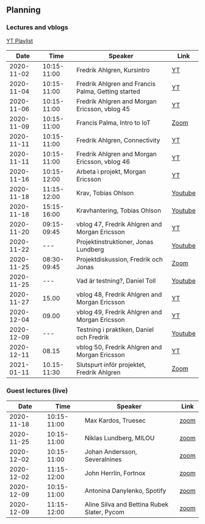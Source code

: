 ## Planning


### Lectures and vblogs

[YT Playlist](https://www.youtube.com/playlist?list=PL70wNv4dBdJzS599hgky6oMcVWWjKcLnW)

| Date        | Time 		| Speaker | Link |
| ---         |  --- 		| ---     |---   |
| 2020-11-02  | 10:15-11:00 | Fredrik Ahlgren, Kursintro| [YT](https://youtu.be/vHUfvAV33SQ) |
| 2020-11-04  | 10:15-11:00 | Fredrik Ahlgren and Francis Palma, Getting started | [YT](https://youtu.be/1i5fSXpg6rQ) |
| 2020-11-06  | 10:15-11:00 | Fredrik Ahlgren and Morgan Ericsson, vblog 45 | [YT](https://youtu.be/-bP9hoArxgo) |
| 2020-11-09  | 10:15-11:00 | Francis Palma, Intro to IoT | [Zoom](404) |
| 2020-11-11  | 10:15-11:00 | Fredrik Ahlgren, Connectivity | [YT](https://youtu.be/MZbPvDoEzxc) |
| 2020-11-11  | 10:15-11:00 | Fredrik Ahlgren and Morgan Ericsson, vblog 46 | [YT](https://youtu.be/uphwOPJPKjg) |
| 2020-11-16  | 10:15-12:00 | Arbeta i projekt, Morgan Ericsson | [YT](https://youtu.be/EFi5w5M_vPI) |
| 2020-11-18  | 11:15-12:00 | Krav, Tobias Ohlson | [Youtube](https://youtu.be/0S_EyHF3x6I) |
| 2020-11-18  | 15:15-16:00 | Kravhantering, Tobias Ohlson | [Youtube](https://youtu.be/mrdqzSp-PsM) |
| 2020-11-20  | 09:15-09:45 | vblog 47, Fredrik Ahlgren and Morgan Ericsson | [YT](https://youtu.be/pIwS9dqJDBM) |
| 2020-11-22  | --- | Projektinstruktioner, Jonas Lundberg | [Youtube](https://youtu.be/bKp3BKQK9FE) |
| 2020-11-25  | 08:30-09:45 | Projektdiskussion, Fredrik och Jonas | [Zoom](https://lnu-se.zoom.us/j/6466400631) |
| 2020-11-25  | --- | Vad är testning?, Daniel Toll | [Youtube](https://youtu.be/MrRaXrOOF9Y) |
| 2020-11-27  | 15.00 | vblog 48, Fredrik Ahlgren and Morgan Ericsson | [YT](https://youtu.be/JCzbjxyOZvg) |
| 2020-12-04  | 09.00 | vblog 49, Fredrik Ahlgren and Morgan Ericsson | [YT](https://youtu.be/woGSiwj_39k) |
| 2020-12-09  | --- | Testning i praktiken, Daniel och Fredrik | [Youtube](https://youtu.be/P4TPIvHrhWw) |
| 2020-12-11  | 08.15 | vblog 50, Fredrik Ahlgren and Morgan Ericsson | [YT](https://youtu.be/FV4BQ-kYFUs) |
| 2021-01-11  | 10.15-11:30 | Slutspurt inför projektet, Fredrik Ahlgren | [Zoom](https://lnu-se.zoom.us/j/6466400631) |


### Guest lectures (live)

| Date        | Time 		| Speaker | Link |
| ---         |  --- 		| ---     |---   |
| 2020-11-18  | 10:15-11:00 | Max Kardos, Truesec | [zoom](https://lnu-se.zoom.us/j/6466400631) |
| 2020-11-25  | 10:15-11:00 | Niklas Lundberg, MILOU | [zoom](https://lnu-se.zoom.us/j/6466400631) |
| 2020-12-02  | 10:15-11:00 | Johan Andersson, Severalnines | [zoom](https://lnu-se.zoom.us/j/6466400631) |
| 2020-12-02  | 11:15-12:00 | John Herrlin, Fortnox | [zoom](https://lnu-se.zoom.us/j/6466400631) |
| 2020-12-09  | 10:15-11:00 | Antonina Danylenko, Spotify | [zoom](https://lnu-se.zoom.us/j/6466400631) |
| 2020-12-09  | 11:15-12:00 | Aline Silva and Bettina Rubek Slater, Pycom | [zoom](https://lnu-se.zoom.us/j/6466400631) |
